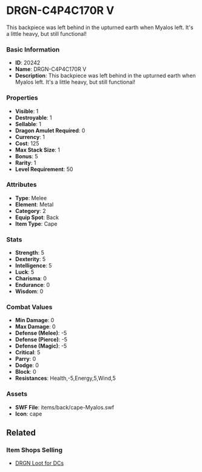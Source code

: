 # DRGN-C4P4C170R V

This backpiece was left behind in the upturned earth when Myalos left. It's a little heavy, but still functional!

### Basic Information

- **ID**: 20242
- **Name**: DRGN-C4P4C170R V
- **Description**: This backpiece was left behind in the upturned earth when Myalos left. It&#039;s a little heavy, but still functional!

### Properties

- **Visible**: 1
- **Destroyable**: 1
- **Sellable**: 1
- **Dragon Amulet Required**: 0
- **Currency**: 1
- **Cost**: 125
- **Max Stack Size**: 1
- **Bonus**: 5
- **Rarity**: 1
- **Level Requirement**: 50

### Attributes

- **Type**: Melee
- **Element**: Metal
- **Category**: 2
- **Equip Spot**: Back
- **Item Type**: Cape

### Stats

- **Strength**: 5
- **Dexterity**: 5
- **Intelligence**: 5
- **Luck**: 5
- **Charisma**: 0
- **Endurance**: 0
- **Wisdom**: 0

### Combat Values

- **Min Damage**: 0
- **Max Damage**: 0
- **Defense (Melee)**: -5
- **Defense (Pierce)**: -5
- **Defense (Magic)**: -5
- **Critical**: 5
- **Parry**: 0
- **Dodge**: 0
- **Block**: 0
- **Resistances**: Health,-5,Energy,5,Wind,5

### Assets

- **SWF File**: items/back/cape-Myalos.swf
- **Icon**: cape

## Related

### Item Shops Selling

- [DRGN Loot for DCs](../item-shops/702-drgn-loot-for-dcs.md)

